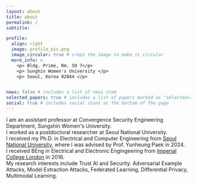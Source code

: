 ```yaml
---
layout: about
title: about
permalink: /
subtitle:

profile:
  align: right
  image: profile_pic.png
  image_circular: true # crops the image to make it circular
  more_info: >
    <p> Bldg. Prime, Rm. 50 7</p>
    <p> Sunghin Women's University </p>
    <p> Seoul, Korea 02844 </p>


news: false # includes a list of news item
selected_papers: true # includes a list of papers marked as "selected={true}"
social: true # includes social icons at the bottom of the page
---
```

I am an assistant professor at Convergence Security Engineering Department, Sungshin Women's University. <br />
I worked as a postdoctoral researcher at Seoul National University. <br />
I received my Ph.D. in Electrical and Computer Engineering from <a href='http://sor.snu.ac.kr'>Seoul National University</a>, where I was advised by Prof. Yunheung Paek in 2024. <br />
I received BEng in Electrical and Electronic Engingeering from <a href='https://www.imperial.ac.uk'>Imperial College London</a> in 2016. <br />
My research interests include Trust AI and Security. Adversarial Example Attacks, Model Extraction Attacks, Federated Learning, Differential Privacy, Multimodal Learning.
